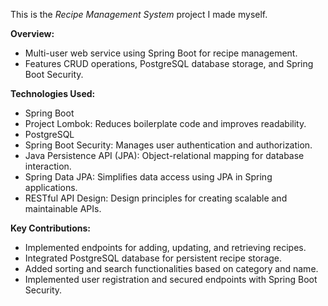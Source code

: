 This is the *Recipe Management System* project I made myself.

**Overview:**
- Multi-user web service using Spring Boot for recipe management.
- Features CRUD operations, PostgreSQL database storage, and Spring Boot Security.

**Technologies Used:**
- Spring Boot
- Project Lombok: Reduces boilerplate code and improves readability.
- PostgreSQL
- Spring Boot Security: Manages user authentication and authorization.
- Java Persistence API (JPA): Object-relational mapping for database interaction.
- Spring Data JPA: Simplifies data access using JPA in Spring applications.
- RESTful API Design: Design principles for creating scalable and maintainable APIs.

**Key Contributions:**
- Implemented endpoints for adding, updating, and retrieving recipes.
- Integrated PostgreSQL database for persistent recipe storage.
- Added sorting and search functionalities based on category and name.
- Implemented user registration and secured endpoints with Spring Boot Security.

